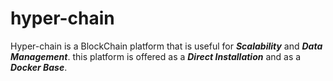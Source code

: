 # hyper-chain

Hyper-chain is a BlockChain platform that is useful for ***Scalability*** and ***Data Management***. this platform is offered as a ***Direct Installation*** and as a ***Docker Base***.



